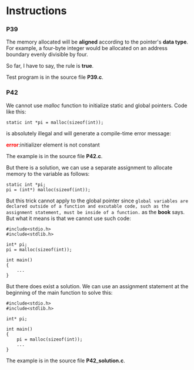 # Instructions

### P39
The memory allocated will be **aligned** according
to the pointer's **data type**. For example, a four-byte
integer would be allocated on an address boundary
evenly divisible by four.

So far, I have to say, the rule is **true**.

Test program is in the source file **P39.c**.

### P42
We cannot use *malloc* function to initialize static and global
pointers. Code like this:
```
static int *pi = malloc(sizeof(int));
```
is absolutely illegal and will generate a compile-time error message:

<font color = red>**error**</font>:initializer element is not constant

The example is in the source file **P42.c**.

But there is a solution, we can use a separate assignment to allocate 
memory to the variable as follows:
```
static int *pi;
pi = (int*) malloc(sizeof(int));
```
But this trick cannot apply to the global pointer since `global variables
are declared outside of a function and excutable code, such as the assignment
statement, must be inside of a function.` as the **book** says. But what it
means is that we cannot use such code:
```
#include<stdio.h>
#include<stdlib.h>

int* pi;
pi = malloc(sizeof(int));

int main()
{
	...
}
```

But there does exist a solution. We can use an assignment statement at the beginning
of the main function to solve this:
```
#include<stdio.h>
#include<stdlib.h>

int* pi;

int main()
{
	pi = malloc(sizeof(int));
	...
}
```
The example is in the source file **P42**\_**solution.c**.
